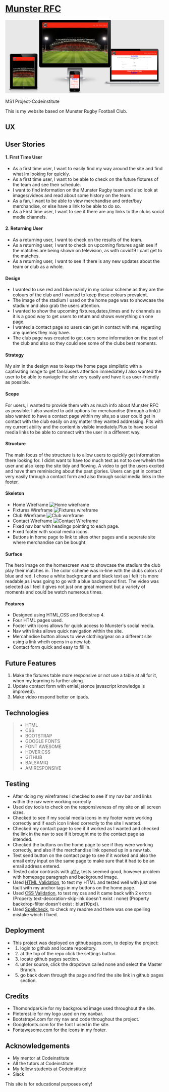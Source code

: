 # [Munster RFC](https://mikey17.github.io/Munster-RFC-MS1/)

![Responsive Site](assets/images/responsive.png)

MS1 Project-Codeinstitute

This is my website based on Munster Rugby Football Club.

## **UX**

## User Stories

#### 1. First Time User

- As a first time user, I want to easily find my way around the site and find what Im looking for quickly.
- As a first time user, I want to be able to check on the future fixtures of the team and see their schedule.
- I want to find information on the Munster Rugby team and also look at images/videos and read about some history on the team.
- As a fan, I want to be able to view merchandise and order/buy merchandise, or else have a link to be able to do so.
- As a First time user, I want to see if there are any links to the clubs social media channels.


#### 2. Returning User

- As a returning user, I want to check on the results of the team.
- As a returning user, I want to check on upcoming fixtures again see if the matches are being shown on television, as with covid19 I cant get to the matches.
- As a returning user, I want to see if there is any new updates about the team or club as a whole.


#### Design

- I wanted to use red and blue mainly in my colour scheme as they are the
colours of the club and I wanted to keep these colours prevalent.
- The image of the stadium I used on the home page was to showcase the stadium 
and also grab the users attention.
- I wanted to show the upcoming fixtures,dates,times and tv channels as it is a good way to get users to return and shows everything on one page.
- I wanted a contact page so users can get in contact with me, regarding any queries they may have.
- The club page was created to get users some information on the past of the club and also so they could see some of the clubs best moments.


#### Strategy

My aim in the design was to keep the home page simplistic with a captivating image to get fans/users attention
immediately.I also wanted the user to be able to naviagte the site very easily and have it as user-friendly as possible.

#### Scope

For users, I wanted to provide them with as much info about Munster RFC as possible.
I also wanted to add options for merchandise (through a link).I also wanted to have a contact page within my site,so a user could
get in contact with the club easily on any matter they wanted addressing. Fits with my current ability and the content is visible imediately.Plus to have social media links to be able to connect with the 
user in a different way.

#### Structure

 The main focus of the structure is to allow users to quickly get information there looking for. 
  I didnt want to have too much text as not to overwhelm the user and also keep the site tidy and flowing.
 A video to  get the users excited and have them reminiscing about the past glories.
 Users can get in contact very easily through a contact form and also through social media links in the footer.

#### Skeleton

- Home Wireframe ![Home wireframe](assets/images/home.png)
- Fixtures Wireframe ![Fixtures wireframe](assets/images/fixtures.png)
- Club Wireframe ![Club wireframe](assets/images/club.png) 
- Contact Wireframe ![Contact Wireframe](assets/images/contact.png)
- Fixed nav bar with headings pointing to each page.
- Fixed footer with social media icons.
- Buttons in home page to link to sites other pages and a seperate site where merchandise can be bought.
#### Surface

The hero image on the homescreen was to showcase the stadium
the club play their matches in. The color scheme was in-line 
with the clubs colors of blue and red. I chose a white background and black text as i felt it is more readable,as i was
 going to go with a blue background first. The video was selected as I feel it gives not just one great moment but a variety of moments and could be watch numerous times.

#### Features

- Designed using HTML,CSS and Bootstrap 4.
- Four HTML pages used.
- Footer with icons allows for quick access to Munster's social media.
- Nav with links allows quick navigation within the site.
- Mercahndise button allows to view clothing/gear on a different site using a link whcih opens in a new tab.
- Contact form quick and easy to fill in.


## Future Features

1. Make the fixtures table more responsive or not use a table at all for it, when my learning is further along.
2. Update contact form with emial.js(once javascript knowledge is improved).
3. Make video respond better on ipads.


## **Technologies**

 >* HTML
 >* CSS
 >* BOOTSTRAP
 >* GOOGLE FONTS
 >* FONT AWESOME
 >* HOVER.CSS
 >* GITHUB
 >* BALSAMIQ
 >* AMIRESPONSIVE

## **Testing**

- After doing my wireframes I checked to see if my nav bar and links within the nav were working correctly
- Used dev tools to check on the responsiveness of my site on all screen sizes.
- Checked to see if my social media icons in my footer were working correctly and if each icon linked correctly to the site I wanted.
- Checked my contact page to see if it worked as I wanted and checked the link in the nav to see if it brought me to the contact page as intended.
- Checked the buttons on the home page to see if they were working correctly, and also if the merchandise link opened up in a new tab.
- Test send button on the contact page to see if it worked and also the email entry input on the same page to make sure that it had to be an email address entered.
- Tested color contrasts with [a11y](https://color.a11y.com/), tests seemed good, however problem with homepage paragraph and background image.
- Used [HTML Validation](https://validator.w3.org/), to test my HTML and tested well with just one fault with my anchor tags in my buttons on the home page.
- Used [CSS Validation](https://jigsaw.w3.org/css-validator/), to test my css and it came back with 2 errors (Property text-decoration-skip-ink doesn't exist : none) (Property backdrop-filter doesn't exist : blur(10px)).
- Used [Spellcheck](https://www.online-spellcheck.com/), to check my readme and there was one spelling mistake which I fixed.



## **Deployment**

- This project was deployed on githubpages.com, to deploy the project:
- 1. login to github and locate repository.
- 2. at the top of the repo click the settings button.
- 3. locate github pages section.
- 4. under source, click the dropdown called none and select the Master Branch.
- 5. go back down through the page and find the site link in github pages section.



## **Credits**

- Thomondpark.ie for my background image used throughout the site.
- Pinterest.ie for my logo used on my navbar.
- Bootstrap4.com for my nav and code throughout the project.
- Googlefonts.com for the font I used in the site.
- Fontawesome.com for the icons in my footer.

## **Acknowledgements**

- My mentor at Codeinstitute
- All the tutors at Codeinstitute
- My fellow students at Codeinstitute
- Slack


This site is for educational purposes only!










